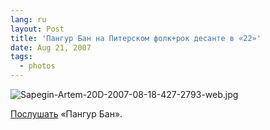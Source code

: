 ```yaml
---
lang: ru
layout: Post
title: 'Пангур Бан на Питерском фолк+рок десанте в «22»'
date: Aug 21, 2007
tags:
  - photos
---
```


![Sapegin-Artem-20D-2007-08-18-427-2793-web.jpg](upload://Sapegin-Artem-20D-2007-08-18-427-2793-web.jpg)

[Послушать](http://community.livejournal.com/pangur_ban_band/profile "Сообщество Пангур Бана, ссылки на записи") «Пангур Бан».
